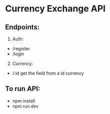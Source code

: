 # Currency Exchange API


## Endpoints:

1. Auth:
  * /register
  * /login 

2. Currency:
  *  /:id get the field from a id currency


## To run API:

  * npm install
  * npm run dev
